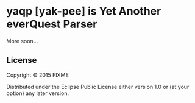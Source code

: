 # yaqp [yak-pee] is Yet Another everQuest Parser

More soon...

## License

Copyright © 2015 FIXME

Distributed under the Eclipse Public License either version 1.0 or (at
your option) any later version.
